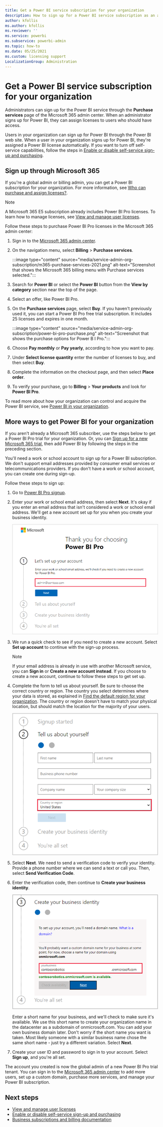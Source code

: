 ```yaml
---
title: Get a Power BI service subscription for your organization
description: How to sign up for a Power BI service subscription as an admin and purchase licenses in bulk.
author: kfollis
ms.author: kfollis
ms.reviewer: ''
ms.service: powerbi
ms.subservice: powerbi-admin
ms.topic: how-to
ms.date: 05/25/2021
ms.custom: licensing support
LocalizationGroup: Administration
---
```


# Get a Power BI service subscription for your organization

Administrators can sign up for the Power BI service through the **Purchase services** page of the Microsoft 365 admin center. When an administrator signs up for Power BI, they can assign licenses to users who should have access.

Users in your organization can sign up for Power BI through the Power BI web site. When a user in your organization signs up for Power BI, they're assigned a Power BI license automatically. If you want to turn off self-service capabilities, follow the steps in [Enable or disable self-service sign-up and purchasing](service-admin-disable-self-service.md).

## Sign up through Microsoft 365

If you're a global admin or billing admin, you can get a Power BI subscription for your organization. For more information, see [Who can purchase and assign licenses?](service-admin-licensing-organization.md#who-can-purchase-and-assign-licenses).

> [!NOTE]
>
> A Microsoft 365 E5 subscription already includes Power BI Pro licenses. To learn how to manage licenses, see [View and manage user licenses](service-admin-manage-licenses.md).
>
>

Follow these steps to purchase Power BI Pro licenses in the Microsoft 365 admin center:

1. Sign in to the [Microsoft 365 admin center](https://admin.microsoft.com).

2. On the navigation menu, select **Billing** > **Purchase services**.
  
   :::image type="content" source="media/service-admin-org-subscription/m365-purchase-services-2021.png" alt-text="Screenshot that shows the Microsoft 365 billing menu with Purchase services selected.":::

3. Search for **Power BI** or select the **Power BI** button from the **View by category** section near the top of the page.

4. Select an offer, like Power BI Pro.

5. On the **Purchase services** page, select **Buy**. If you haven't previously used it, you can start a Power BI Pro free trial subscription. It includes 25 licenses and expires in one month.

   :::image type="content" source="media/service-admin-org-subscription/power-bi-pro-purchase.png" alt-text="Screenshot that shows the purchase options for Power B I Pro.":::

6. Choose **Pay monthly** or **Pay yearly**, according to how you want to pay.

7. Under **Select license quantity** enter the number of licenses to buy, and then select **Buy**.

8. Complete the information on the checkout page, and then select **Place order**.

9. To verify your purchase, go to **Billing** > **Your products** and look for  **Power BI Pro**.

To read more about how your organization can control and acquire the Power BI service, see [Power BI in your organization](/microsoft-365/admin/misc/power-bi-in-your-organization).

## More ways to get Power BI for your organization

If you aren't already a Microsoft 365 subscriber, use the steps below to get a Power BI Pro trial for your organization. Or, you can [Sign up for a new Microsoft 365 trial](service-admin-signing-up-for-power-bi-with-a-new-office-365-trial.md), then add Power BI by following the steps in the preceding section.

You'll need a work or school account to sign up for a Power BI subscription. We don't support email addresses provided by consumer email services or telecommunications providers. If you don't have a work or school account, you can create one during sign-up.

Follow these steps to sign up:

1. Go to [Power BI Pro signup](https://signup.microsoft.com/create-account/signup?OfferId=d59682f3-3e3b-4686-9c00-7c7c1c736085&ali=1&products=d59682f3-3e3b-4686-9c00-7c7c1c736085). 

2. Enter your work or school email address, then select **Next**. It's okay if you enter an email address that isn't considered a work or school email address. We'll get a new account set up for you when you create your business identity.

   ![Power BI Pro signup](media/service-admin-org-subscription/power-bi-pro-admins.png)

3. We run a quick check to see if you need to create a new account. Select **Set up account** to continue with the sign-up process.

   > [!NOTE]
   >If your email address is already in use with another Microsoft service, you can **Sign in** or **Create a new account instead**. If you choose to create a new account, continue to follow these steps to get set up.
>
>
 
4. Complete the form to tell us about yourself. Be sure to choose the correct country or region. The country you select determines where your data is stored, as explained in [Find the default region for your organization](../admin/service-admin-where-is-my-tenant-located.md#find-the-default-region-for-your-organization). The country or region doesn't have to match your physical location, but should match the location for the majority of your users.

   ![Tell us about yourself](media/service-admin-org-subscription/tell-about-yourself.png)

5. Select **Next**. We need to send a verification code to verify your identity. Provide a phone number where we can send a text or call you. Then, select **Send Verification Code**.

6. Enter the verification code, then continue to **Create your business identity**.

   ![Create your business identity](media/service-admin-org-subscription/business-identity.png)

    Enter a short name for your business, and we'll check to make sure it's available. We use this short name to create your organization name in the datacenter as a subdomain of onmicrosoft.com. You can add your own business domain later. Don't worry if the short name you want is taken. Most likely someone with a similar business name chose the same short name - just try a different variation. Select **Next**.
    
7. Create your user ID and password to sign in to your account. Select **Sign up**, and you're all set.

The account you created is now the global admin of a new Power BI Pro trial tenant. You can sign in to the [Microsoft 365 admin center](https://admin.microsoft.com) to add more users, set up a custom domain, purchase more services, and manage your Power BI subscription.

## Next steps

- [View and manage user licenses](service-admin-manage-licenses.md)
- [Enable or disable self-service sign-up and purchasing](service-admin-disable-self-service.md)
- [Business subscriptions and billing documentation](/microsoft-365/commerce/)